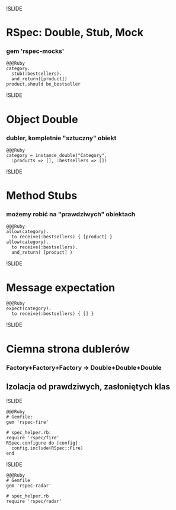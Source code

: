 !SLIDE

# RSpec: Double, Stub, Mock
### gem 'rspec-mocks'

    @@@Ruby
    category.
      stub(:bestsellers).
      and_return([product])
    product.should be_bestseller


!SLIDE

# Object Double
### dubler, kompletnie "sztuczny" obiekt

    @@@Ruby
    category = instance_double("Category",
      :products => [], :bestsellers => [])


!SLIDE

# Method Stubs
### możemy robić na "prawdziwych" obiektach

    @@@Ruby
    allow(category).
      to receive(:bestsellers) { [product] }
    allow(category).
      to receive(:bestsellers).
      and_return( [product] )


!SLIDE

# Message expectation

    @@@Ruby
    expect(category).
      to receive(:bestsellers) { [] }




!SLIDE

# Ciemna strona dublerów
### Factory+Factory+Factory -> Double+Double+Double
## Izolacja od prawdziwych, zasłoniętych klas


!SLIDE


    @@@Ruby
    # Gemfile:
    gem 'rspec-fire'

    # spec_helper.rb:
    require 'rspec/fire'
    RSpec.configure do |config|
      config.include(RSpec::Fire)
    end

!SLIDE


    @@@Ruby
    # Gemfile
    gem 'rspec-radar'

    # spec_helper.rb
    require 'rspec/radar'


